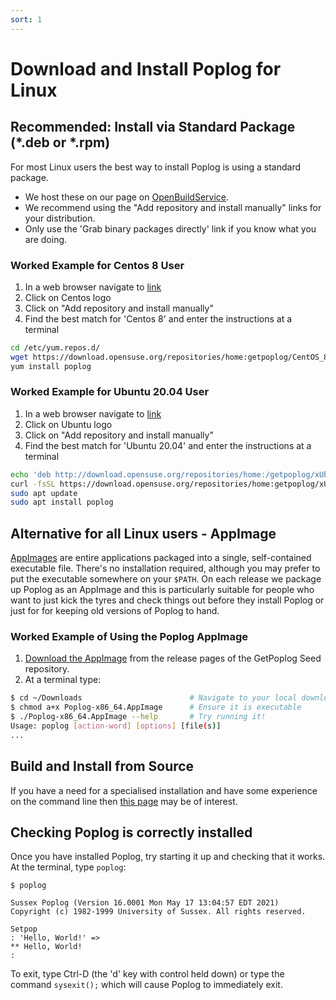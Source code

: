 ```yaml
---
sort: 1
---
```

# Download and Install Poplog for Linux

## Recommended: Install via Standard Package (*.deb or *.rpm)

For most Linux users the best way to install Poplog is using a standard package. 
 - We host these on our page on [OpenBuildService](https://software.opensuse.org/download.html?project=home:getpoplog&package=poplog).
 - We recommend using the "Add repository and install manually" links for your distribution.
 - Only use the 'Grab binary packages directly' link if you know what you are doing.

### Worked Example for Centos 8 User

1. In a web browser navigate to [link](https://software.opensuse.org/download.html?project=home:getpoplog&package=poplog)
2. Click on Centos logo
3. Click on "Add repository and install manually"
4. Find the best match for 'Centos 8' and enter the instructions at a terminal
```sh
cd /etc/yum.repos.d/
wget https://download.opensuse.org/repositories/home:getpoplog/CentOS_8/home:getpoplog.repo
yum install poplog
```

### Worked Example for Ubuntu 20.04 User

1. In a web browser navigate to [link](https://software.opensuse.org/download.html?project=home:getpoplog&package=poplog)
2. Click on Ubuntu logo
3. Click on "Add repository and install manually"
4. Find the best match for 'Ubuntu 20.04' and enter the instructions at a terminal
```sh
echo 'deb http://download.opensuse.org/repositories/home:/getpoplog/xUbuntu_20.04/ /' | sudo tee /etc/apt/sources.list.d/home:getpoplog.list
curl -fsSL https://download.opensuse.org/repositories/home:getpoplog/xUbuntu_20.04/Release.key | gpg --dearmor | sudo tee /etc/apt/trusted.gpg.d/home_getpoplog.gpg > /dev/null
sudo apt update
sudo apt install poplog
```

## Alternative for all Linux users - AppImage

[AppImages](https://appimage.org/) are entire applications packaged into a single, self-contained executable file. There's no installation required, although you may prefer to put the executable somewhere on your `$PATH`. On each release we package up Poplog as an AppImage and this is particularly suitable for people who want to just kick the tyres and check things out before they install Poplog or just for for keeping old versions of Poplog to hand.

### Worked Example of Using the Poplog AppImage

1. [Download the AppImage](https://github.com/GetPoplog/Seed/releases/download/v0.2.0-beta/Poplog-x86_64.AppImage) from the release pages of the GetPoplog Seed repository.
2. At a terminal type:

```sh
$ cd ~/Downloads                        # Navigate to your local downloads folder   
$ chmod a+x Poplog-x86_64.AppImage      # Ensure it is executable
$ ./Poplog-x86_64.AppImage --help       # Try running it!
Usage: poplog [action-word] [options] [file(s)]
...
```

## Build and Install from Source

If you have a need for a specialised installation and have some experience on the command line then [this page](BuildAndInstallFromSource.html) may be of interest.

## Checking Poplog is correctly installed

Once you have installed Poplog, try starting it up and checking that it works. At the terminal, type `poplog`:
```
$ poplog

Sussex Poplog (Version 16.0001 Mon May 17 13:04:57 EDT 2021)
Copyright (c) 1982-1999 University of Sussex. All rights reserved.

Setpop
: 'Hello, World!' =>                                  
** Hello, World! 
: 
```

To exit, type Ctrl-D (the 'd' key with control held down) or type the command `sysexit();` which will cause Poplog to immediately exit.
